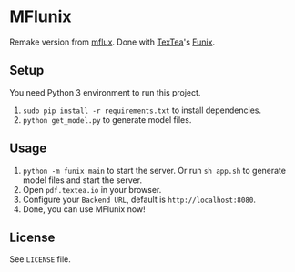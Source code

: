 # MFlunix

Remake version from [mflux](https://github.com/forrestbao/mflux). Done with [TexTea](https://github.com/TexteaInc/)'s [Funix](https://github.com/TexteaInc/funix).

## Setup

You need Python 3 environment to run this project.

1. `sudo pip install -r requirements.txt` to install dependencies.
2. `python get_model.py` to generate model files.

## Usage

1. `python -m funix main` to start the server. Or run `sh app.sh` to generate model files and start the server.
2. Open `pdf.textea.io` in your browser.
3. Configure your `Backend URL`, default is `http://localhost:8080`.
4. Done, you can use MFlunix now!

## License

See `LICENSE` file.
